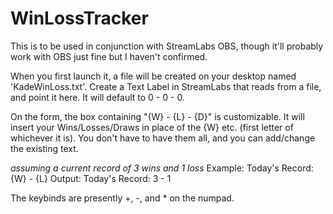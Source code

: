 # WinLossTracker

This is to be used in conjunction with StreamLabs OBS, though it'll probably work with OBS just fine but I haven't confirmed.

When you first launch it, a file will be created on your desktop named 'KadeWinLoss.txt'. Create a Text Label in StreamLabs that reads from a file, and point it here. It will default to 0 - 0 - 0.

On the form, the box containing "{W} - {L} - {D}" is customizable. It will insert your Wins/Losses/Draws in place of the {W} etc. (first letter of whichever it is). You don't have to have them all, and you can add/change the existing text. 

*assuming a current record of 3 wins and 1 loss*
Example: Today's Record: {W} - {L} 
Output: Today's Record: 3 - 1

The keybinds are presently +, -, and * on the numpad. 
